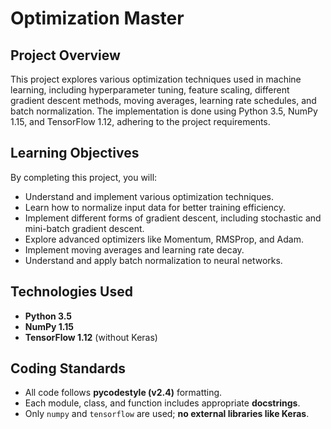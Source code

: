 # Optimization Master

## Project Overview
This project explores various optimization techniques used in machine learning, including hyperparameter tuning, feature scaling, different gradient descent methods, moving averages, learning rate schedules, and batch normalization. The implementation is done using Python 3.5, NumPy 1.15, and TensorFlow 1.12, adhering to the project requirements.

## Learning Objectives
By completing this project, you will:
- Understand and implement various optimization techniques.
- Learn how to normalize input data for better training efficiency.
- Implement different forms of gradient descent, including stochastic and mini-batch gradient descent.
- Explore advanced optimizers like Momentum, RMSProp, and Adam.
- Implement moving averages and learning rate decay.
- Understand and apply batch normalization to neural networks.

## Technologies Used
- **Python 3.5**
- **NumPy 1.15**
- **TensorFlow 1.12** (without Keras)

## Coding Standards
- All code follows **pycodestyle (v2.4)** formatting.
- Each module, class, and function includes appropriate **docstrings**.
- Only `numpy` and `tensorflow` are used; **no external libraries like Keras**.


